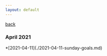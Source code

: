 ```yaml
---
layout: default
---
```


[back](./https://dzhulianan.github.io/notes/)

<h3>April 2021</h3>
*[2021-04-11](./2021-04-11-sunday-goals.md)
